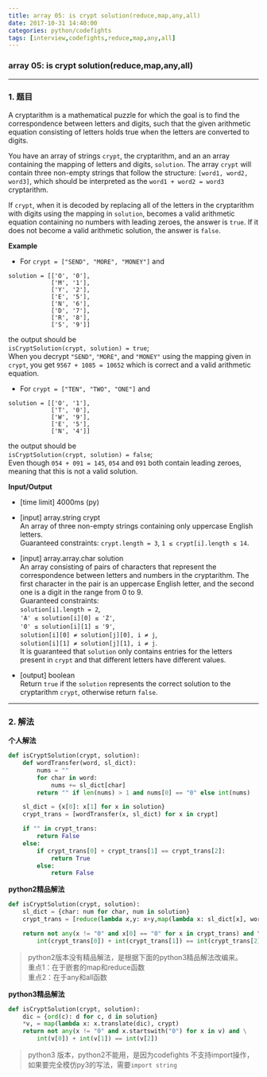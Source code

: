 ```yaml
---
title: array 05: is crypt solution(reduce,map,any,all)
date: 2017-10-31 14:40:00
categories: python/codefights
tags: [interview,codefights,reduce,map,any,all]
---
```

### array 05: is crypt solution(reduce,map,any,all)

---

### 1. 题目
A cryptarithm is a mathematical puzzle for which the goal is to find the correspondence between letters and digits, such that the given arithmetic equation consisting of letters holds true when the letters are converted to digits.

You have an array of strings `crypt`, the cryptarithm, and an an array containing the mapping of letters and digits, `solution`. The array `crypt` will contain three non-empty strings that follow the structure: `[word1, word2, word3]`, which should be interpreted as the `word1 + word2 = word3` cryptarithm.

If `crypt`, when it is decoded by replacing all of the letters in the cryptarithm with digits using the mapping in `solution`, becomes a valid arithmetic equation containing no numbers with leading zeroes, the answer is `true`. If it does not become a valid arithmetic solution, the answer is `false`.

**Example**

- For `crypt = ["SEND", "MORE", "MONEY"]` and
```
solution = [['O', '0'],
            ['M', '1'],
            ['Y', '2'],
            ['E', '5'],
            ['N', '6'],
            ['D', '7'],
            ['R', '8'],
            ['S', '9']]
```
the output should be  
`isCryptSolution(crypt, solution) = true`;  
When you decrypt `"SEND"`, `"MORE"`, and `"MONEY"` using the mapping given in `crypt`, you get `9567 + 1085 = 10652` which is correct and a valid arithmetic equation.

- For `crypt = ["TEN", "TWO", "ONE"]` and
```
solution = [['O', '1'],
            ['T', '0'],
            ['W', '9'],
            ['E', '5'],
            ['N', '4']]
```
the output should be  
`isCryptSolution(crypt, solution) = false`;  
Even though `054 + 091 = 145`, `054` and `091` both contain leading zeroes, meaning that this is not a valid solution.

**Input/Output**
- [time limit] 4000ms (py)

- [input] array.string crypt   
An array of three non-empty strings containing only uppercase English letters.  
Guaranteed constraints:
`crypt.length = 3`,
`1 ≤ crypt[i].length ≤ 14`.

- [input] array.array.char solution  
An array consisting of pairs of characters that represent the correspondence between letters and numbers in the cryptarithm. The first character in the pair is an uppercase English letter, and the second one is a digit in the range from 0 to 9.  
Guaranteed constraints:  
`solution[i].length = 2`,  
`'A' ≤ solution[i][0] ≤ 'Z'`,  
`'0' ≤ solution[i][1] ≤ '9'`,  
`solution[i][0] ≠ solution[j][0], i ≠ j`,  
`solution[i][1] ≠ solution[j][1], i ≠ j`.  
It is guaranteed that `solution` only contains entries for the letters present in `crypt` and that different letters have different values.

- [output] boolean  
Return `true` if the `solution` represents the correct solution to the cryptarithm `crypt`, otherwise return `false`.

---

### 2. 解法
**个人解法**
``` python
def isCryptSolution(crypt, solution):
    def wordTransfer(word, sl_dict):
        nums = ""
        for char in word:
            nums += sl_dict[char]
        return "" if len(nums) > 1 and nums[0] == "0" else int(nums)

    sl_dict = {x[0]: x[1] for x in solution}
    crypt_trans = [wordTransfer(x, sl_dict) for x in crypt]

    if "" in crypt_trans:
        return False
    else:
        if crypt_trans[0] + crypt_trans[1] == crypt_trans[2]:
            return True
        else:
            return False
```

**python2精品解法**
``` python
def isCryptSolution(crypt, solution):
    sl_dict = {char: num for char, num in solution}
    crypt_trans = [reduce(lambda x,y: x+y,map(lambda x: sl_dict[x], word)) for word in crypt]

    return not any(x != "0" and x[0] == "0" for x in crypt_trans) and \
        int(crypt_trans[0]) + int(crypt_trans[1]) == int(crypt_trans[2])
```
> python2版本没有精品解法，是根据下面的python3精品解法改编来。  
重点1：在于嵌套的map和reduce函数  
重点2：在于any和all函数

**python3精品解法**
``` python
def isCryptSolution(crypt, solution):
    dic = {ord(c): d for c, d in solution}
    *v, = map(lambda x: x.translate(dic), crypt)
    return not any(x != "0" and x.startswith("0") for x in v) and \
        int(v[0]) + int(v[1]) == int(v[2])
```
> python3 版本，python2不能用，是因为codefights 不支持import操作，如果要完全模仿py3的写法，需要`import string`
